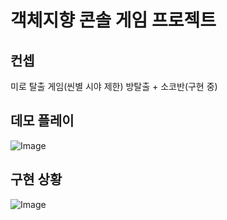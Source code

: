 # 객체지향 콘솔 게임 프로젝트
## 컨셉
미로 탈출 게임(씬별 시야 제한)
방탈출 + 소코반(구현 중)
## 데모 플레이
![Image](https://github.com/user-attachments/assets/04c352c1-f3ca-469f-a0a7-04dd52585b98)
## 구현 상황
![Image](https://github.com/user-attachments/assets/807acaf8-1800-4bab-a344-553c580e51c1)
